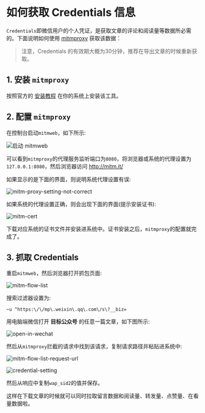 # 如何获取 Credentials 信息

`Credentials`即微信用户的个人凭证，是获取文章的评论和阅读量等数据所必需的。下面说明如何使用 [mitmproxy](https://mitmproxy.org/) 获取该数据：

> 注意，Credentials 的有效期大概为30分钟，推荐在导出文章的时候重新获取。

## 1. 安装 `mitmproxy`

按照官方的 [安装教程](https://docs.mitmproxy.org/stable/overview-installation/) 在你的系统上安装该工具。

## 2. 配置 `mitmproxy`

在控制台启动`mitmweb`，如下所示:

![启动 mitmweb](https://github.com/user-attachments/assets/99bd08a4-5b5e-44a9-86f4-ffe0a7d82fc0)


可以看到`mitmproxy`的代理服务监听端口为`8080`，将浏览器或系统的代理设置为`127.0.0.1:8080`，然后浏览器访问 http://mitm.it/

如果显示的是下面的界面，则说明系统代理设置有误:

![mitm-proxy-setting-not-correct](https://github.com/user-attachments/assets/2d28f133-da7d-48ee-b5b8-17f1e272eac2)


如果系统的代理设置正确，则会出现下面的界面(提示安装证书):

![mitm-cert](https://github.com/user-attachments/assets/dc4fec08-4c08-4379-83ed-883da4ede561)


下载对应系统的证书文件并安装进系统中。证书安装之后，`mitmproxy`的配置就完成了。

## 3. 抓取 Credentials

重启`mitmweb`，然后浏览器打开抓包页面:

![mitm-flow-list](https://github.com/user-attachments/assets/d1f01370-d54f-4703-a87c-119cc200c60c)


搜索过滤器设置为:
```
~u ^https:\/\/mp\.weixin\.qq\.com\/s\?__biz=
```

用电脑端微信打开 **目标公众号** 的任意一篇文章，如下图所示:

![open-in-wechat](https://github.com/user-attachments/assets/aa479405-a178-42f5-92c6-1d3e9b83f25f)


然后从`mitmproxy`拦截的请求中找到该请求，复制请求路径并粘贴进系统中:

![mitm-flow-list-request-url](https://github.com/user-attachments/assets/f1fa12f3-4692-406d-a67c-9e7f0a1ac35c)

![credential-setting](https://github.com/user-attachments/assets/8b74da47-df3b-47b1-a31e-284d4d4b2b26)

然后从响应中复制`wap_sid2`的值并保存。

这样在下载文章的时候就可以同时拉取留言数据和阅读量、转发量、点赞量、在看量数据啦。
